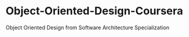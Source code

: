 # Object-Oriented-Design-Coursera
Object Oriented Design from Software Architecture Specialization  
